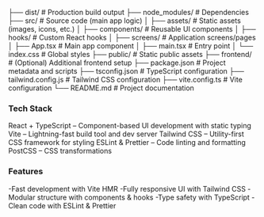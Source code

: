 ├── dist/                 # Production build output
├── node_modules/         # Dependencies
├── src/                  # Source code (main app logic)
│   ├── assets/           # Static assets (images, icons, etc.)
│   ├── components/       # Reusable UI components
│   ├── hooks/            # Custom React hooks
│   ├── screens/          # Application screens/pages
│   ├── App.tsx           # Main app component
│   ├── main.tsx          # Entry point
│   └── index.css         # Global styles
├── public/               # Static public assets
├── frontend/             # (Optional) Additional frontend setup
├── package.json          # Project metadata and scripts
├── tsconfig.json         # TypeScript configuration
├── tailwind.config.js    # Tailwind CSS configuration
├── vite.config.ts        # Vite configuration
└── README.md             # Project documentation

### Tech Stack
React + TypeScript – Component-based UI development with static typing
Vite – Lightning-fast build tool and dev server
Tailwind CSS – Utility-first CSS framework for styling
ESLint & Prettier – Code linting and formatting
PostCSS – CSS transformations

### Features
-Fast development with Vite HMR
-Fully responsive UI with Tailwind CSS
-Modular structure with components & hooks
-Type safety with TypeScript
-Clean code with ESLint & Prettier
